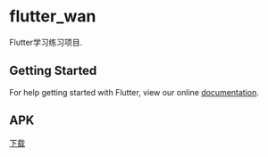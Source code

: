 # flutter_wan

Flutter学习练习项目.

## Getting Started

For help getting started with Flutter, view our online
[documentation](https://flutter.io/).

## APK
[下载](https://www.pgyer.com/wan_flutter)
